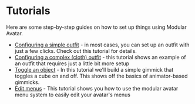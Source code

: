 ﻿---
sidebar_position: 2
sidebar_label: Tutorials
---

# Tutorials

Here are some step-by-step guides on how to set up things using Modular Avatar.

* [Configuring a simple outfit](clothing/) - in most cases, you can set up an outfit with just a few clicks. Check out this tutorial for details.
* [Configuring a complex (cloth) outfit](adv_clothing/) - this tutorial shows an example of an outfit that requires just a little bit more setup
* [Toggle an object](object_toggle/) - In this tutorial we'll build a simple gimmick that toggles a cube on and off. This shows off the basics of animator-based gimmicks.
* [Edit menus](menu/) - This tutorial shows you how to use the modular avatar menu system to easily edit your avatar's menus